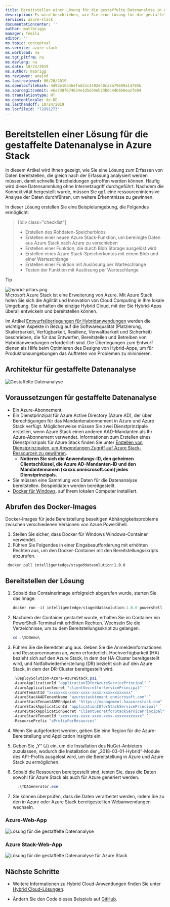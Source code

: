```yaml
---
title: Bereitstellen einer Lösung für die gestaffelte Datenanalyse in Azure Stack | Microsoft-Dokumentation
description: Es wird beschrieben, wie Sie eine Lösung für die gestaffelte Datenanalyse in Azure Stack bereitstellen.
services: azure-stack
documentationcenter: ''
author: mattbriggs
manager: femila
editor: ''
ms.topic: conceptual
ms.service: azure-stack
ms.workload: na
ms.tgt_pltfrm: na
ms.devlang: na
ms.date: 10/24/2019
ms.author: mabrigg
ms.reviewer: anajod
ms.lastreviewed: 06/20/2019
ms.openlocfilehash: 4d93e16a46efad33c4392e40ca3a79e89a14795b
ms.sourcegitcommit: e6a738f674634e1d5dd4eb23b6c44b660ea2fe84
ms.translationtype: HT
ms.contentlocale: de-DE
ms.lasthandoff: 10/24/2019
ms.locfileid: "72891273"
---
```

# <a name="deploy-a-staged-data-analytics-solution-to-azure-stack"></a>Bereitstellen einer Lösung für die gestaffelte Datenanalyse in Azure Stack

In diesem Artikel wird Ihnen gezeigt, wie Sie eine Lösung zum Erfassen von Daten bereitstellen, die gleich nach der Erfassung analysiert werden müssen, damit schnelle Entscheidungen getroffen werden können. Häufig wird diese Datensammlung ohne Internetzugriff durchgeführt. Nachdem die Konnektivität hergestellt wurde, müssen Sie ggf. eine ressourcenintensive Analyse der Daten durchführen, um weitere Erkenntnisse zu gewinnen.

In dieser Lösung erstellen Sie eine Beispielumgebung, die Folgendes ermöglicht:

> [!div class="checklist"]
> - Erstellen des Rohdaten-Speicherblobs
> - Erstellen einer neuen Azure Stack-Funktion, um bereinigte Daten aus Azure Stack nach Azure zu verschieben
> - Erstellen einer Funktion, die durch Blob Storage ausgelöst wird
> - Erstellen eines Azure Stack-Speicherkontos mit einem Blob und einer Warteschlange
> - Erstellen einer Funktion mit Auslösung per Warteschlange
> - Testen der Funktion mit Auslösung per Warteschlange

> [!Tip]  
> ![hybrid-pillars.png](./media/azure-stack-solution-cloud-burst/hybrid-pillars.png)  
> Microsoft Azure Stack ist eine Erweiterung von Azure. Mit Azure Stack holen Sie sich die Agilität und Innovation von Cloud Computing in Ihre lokale Umgebung. Sie erhalten die einzige Hybrid Cloud, mit der Sie Hybrid-Apps überall entwickeln und bereitstellen können.  
> 
> Im Artikel [Entwurfsüberlegungen für Hybridanwendungen](azure-stack-edge-pattern-overview.md) werden die wichtigen Aspekte in Bezug auf die Softwarequalität (Platzierung, Skalierbarkeit, Verfügbarkeit, Resilienz, Verwaltbarkeit und Sicherheit) beschrieben, die für das Entwerfen, Bereitstellen und Betreiben von Hybridanwendungen erforderlich sind. Die Überlegungen zum Entwurf dienen als Hilfe beim Optimieren des Designs von Hybrid-Apps, um für Produktionsumgebungen das Auftreten von Problemen zu minimieren.

## <a name="architecture-for-staged-data-analytics"></a>Architektur für gestaffelte Datenanalyse

![Gestaffelte Datenanalyse](media/azure-stack-solution-staged-data/image1.png)

## <a name="prerequisites-for-staged-data-analytics"></a>Voraussetzungen für gestaffelte Datenanalyse

  - Ein Azure-Abonnement.
  - Ein Dienstprinzipal für Azure Active Directory (Azure AD), der über Berechtigungen für das Mandantenabonnement in Azure und Azure Stack verfügt. Möglicherweise müssen Sie zwei Dienstprinzipale erstellen, wenn Azure Stack einen anderen AAD-Mandanten als Ihr Azure-Abonnement verwendet. Informationen zum Erstellen eines Dienstprinzipals für Azure Stack finden Sie unter [Erstellen von Dienstprinzipalen, um Anwendungen Zugriff auf Azure Stack-Ressourcen zu gewähren](https://docs.microsoft.com/azure-stack/user/azure-stack-create-service-principals).
      - **Notieren Sie sich die Anwendungs-ID, den geheimen Clientschlüssel, die Azure AD-Mandanten-ID und den Mandantennamen (xxxxx.onmicrosoft.com) jedes Dienstprinzipals.**
  - Sie müssen eine Sammlung von Daten für die Datenanalyse bereitstellen. Beispieldaten werden bereitgestellt.
  - [Docker für Windows](https://docs.docker.com/docker-for-windows/), auf Ihrem lokalen Computer installiert.

## <a name="get-the-docker-image"></a>Abrufen des Docker-Images

Docker-Images für jede Bereitstellung beseitigen Abhängigkeitsprobleme zwischen verschiedenen Versionen von Azure PowerShell.
1.  Stellen Sie sicher, dass Docker für Windows Windows-Container verwendet.
2.  Führen Sie Folgendes in einer Eingabeaufforderung mit erhöhten Rechten aus, um den Docker-Container mit den Bereitstellungsskripts abzurufen.

```
 docker pull intelligentedge/stageddatasolution:1.0.0
```

## <a name="deploy-the-solution"></a>Bereitstellen der Lösung

1.  Sobald das Containerimage erfolgreich abgerufen wurde, starten Sie das Image.

      ```powershell  
      docker run -it intelligentedge/stageddatasolution:1.0.0 powershell
      ```

2.  Nachdem der Container gestartet wurde, erhalten Sie im Container ein PowerShell-Terminal mit erhöhten Rechten. Wechseln Sie die Verzeichnisse, um zu dem Bereitstellungsskript zu gelangen.

      ```powershell  
      cd .\SDDemo\
      ```

3.  Führen Sie die Bereitstellung aus. Geben Sie die Anmeldeinformationen und Ressourcennamen an, wenn erforderlich. Hochverfügbarkeit (HA) bezieht sich auf den Azure Stack, in dem der HA-Cluster bereitgestellt wird, und Notfallwiederherstellung (DR) bezieht sich auf den Azure Stack, in dem der DR-Cluster bereitgestellt wird.

      ```powershell
      .\DeploySolution-Azure-AzureStack.ps1 `
      -AzureApplicationId "applicationIDforAzureServicePrincipal" `
      -AzureApplicationSecret "clientSecretforServicePrincipal" `
      -AzureTenantId "xxxxxxxx-xxxx-xxxx-xxxx-xxxxxxxxxxxx" `
      -AzureStackAADTenantName "azurestacktenant.onmicrosoft.com" `
      -AzureStackTenantARMEndpoint "https://management.haazurestack.com" `
      -AzureStackApplicationId "applicationIDforStackServicePrincipal" `
      -AzureStackApplicationSecret "ClientSecretforStackServicePrincipal" `
      -AzureStackTenantId "xxxxxxxx-xxxx-xxxx-xxxx-xxxxxxxxxxxx" `
      -ResourcePrefix "aPrefixForResources"
      ```

1.  Wenn Sie aufgefordert werden, geben Sie eine Region für die Azure-Bereitstellung und Application Insights ein.

2.  Geben Sie „Y“ (J) ein, um die Installation des NuGet-Anbieters zuzulassen, wodurch die Installation der „2018-03-01-Hybrid“-Module des API-Profils ausgelöst wird, um die Bereitstellung in Azure und Azure Stack zu ermöglichen.

3.  Sobald die Ressourcen bereitgestellt sind, testen Sie, dass die Daten sowohl für Azure Stack als auch für Azure generiert werden.

    ```powershell  
      .\TDAGenerator.exe
    ```

4.  Sie können überprüfen, dass die Daten verarbeitet werden, indem Sie zu den in Azure oder Azure Stack bereitgestellten Webanwendungen wechseln.

### <a name="azure-web-app"></a>Azure-Web-App
 
![Lösung für die gestaffelte Datenanalyse](media/azure-stack-solution-staged-data/image2.png)
 
### <a name="azure-stack-web-app"></a>Azure Stack-Web-App
 
![Lösung für die gestaffelte Datenanalyse für Azure Stack](media/azure-stack-solution-staged-data/image3.png)

## <a name="next-steps"></a>Nächste Schritte

  - Weitere Informationen zu Hybrid Cloud-Anwendungen finden Sie unter [Hybrid Cloud-Lösungen](https://aka.ms/azsdevtutorials).

  - Ändern Sie den Code dieses Beispiels auf [GitHub](https://github.com/Azure-Samples/azure-intelligent-edge-patterns).
